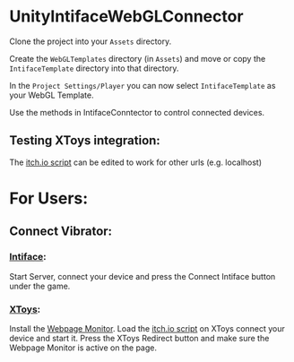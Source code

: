 # UnityIntifaceWebGLConnector

Clone the project into your `Assets` directory.

Create the `WebGLTemplates` directory (in `Assets`) and move or copy the `IntifaceTemplate` directory into that directory.

In the `Project Settings/Player` you can now select `IntifaceTemplate` as your WebGL Template.

Use the methods in IntifaceConntector to control connected devices.

## Testing XToys integration:
The [itch.io script](https://xtoys.app/scripts/-NtDUDJZeeKhInEXcS-4) can be edited to work for other urls (e.g. localhost)

# For Users:
## Connect Vibrator:
### [Intiface](https://intiface.com/): 
Start Server, connect your device and press the Connect Intiface button under the game.
### [XToys](https://xtoys.app/): 
Install the [Webpage Monitor](https://guide.xtoys.app/tools/webpage-monitor.html). Load the [itch.io script](https://xtoys.app/scripts/-NtDUDJZeeKhInEXcS-4) on XToys connect your device and start it. Press the XToys Redirect button and make sure the Webpage Monitor is active on the page.